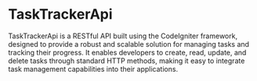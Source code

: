 # TaskTrackerApi
TaskTrackerApi is a RESTful API built using the CodeIgniter framework, designed to provide a robust and scalable solution for managing tasks and tracking their progress. It enables developers to create, read, update, and delete tasks through standard HTTP methods, making it easy to integrate task management capabilities into their applications.
